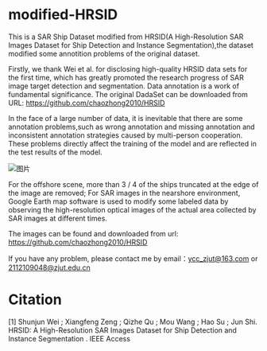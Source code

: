 # modified-HRSID
This is a SAR Ship Dataset modified from HRSID(A High-Resolution SAR Images Dataset for Ship Detection and Instance Segmentation),the dataset modified some annotition problems of the original dataset.

Firstly, we thank Wei et al. for disclosing high-quality HRSID data sets for the first time, which has greatly promoted the research progress of SAR image target detection and segmentation. Data annotation is a work of fundamental significance. The original DadaSet can be downloaded from URL:
https://github.com/chaozhong2010/HRSID

In the face of a large number of data, it is inevitable that there are some annotation problems,such as wrong annotation and missing annotation and inconsistent annotation strategies caused by multi-person cooperation. These problems directly affect the training of the model and are reflected in the test results of the model.

![图片](https://user-images.githubusercontent.com/56115874/145682365-abf84ba2-c648-4ee7-a15a-fcdaa62beaef.png)

For the offshore scene, more than 3 / 4 of the ships truncated at the edge of the image are removed; For SAR images in the nearshore environment, Google Earth map software is used to modify some labeled data by observing the high-resolution optical images of the actual area collected by SAR images at different times.

The images can be found and downloaded from url:
https://github.com/chaozhong2010/HRSID

If you have any problem, please contact me by email：ycc_zjut@163.com or 2112109048@zjut.edu.cn

# Citation
[1] Shunjun Wei ; Xiangfeng Zeng ; Qizhe Qu ; Mou Wang ; Hao Su ; Jun Shi. HRSID: A High-Resolution SAR Images Dataset for Ship Detection and Instance Segmentation . IEEE Access
